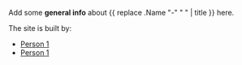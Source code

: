 
Add some **general info** about {{ replace .Name "-" " " | title }} here.

The site is built by:

* [Person 1](https://example.org)
* [Person 1](https://example.org)
